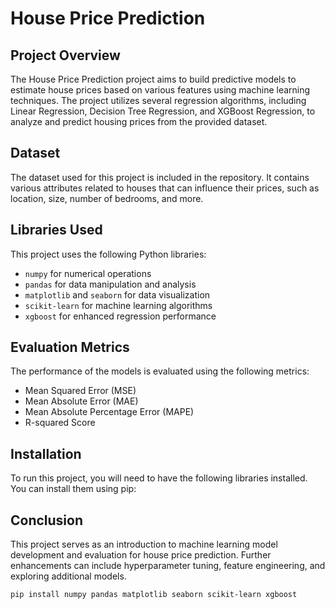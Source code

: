 # House Price Prediction

## Project Overview
The House Price Prediction project aims to build predictive models to estimate house prices based on various features using machine learning techniques. 
The project utilizes several regression algorithms, including Linear Regression, Decision Tree Regression, and XGBoost Regression, to analyze and predict housing prices from the provided dataset.

## Dataset
The dataset used for this project is included in the repository. It contains various attributes related to houses that can influence their prices, such as location, size, number of bedrooms, and more.

## Libraries Used
This project uses the following Python libraries:
- `numpy` for numerical operations
- `pandas` for data manipulation and analysis
- `matplotlib` and `seaborn` for data visualization
- `scikit-learn` for machine learning algorithms
- `xgboost` for enhanced regression performance
## Evaluation Metrics
The performance of the models is evaluated using the following metrics:

- Mean Squared Error (MSE)
- Mean Absolute Error (MAE)
- Mean Absolute Percentage Error (MAPE)
- R-squared Score
## Installation
To run this project, you will need to have the following libraries installed. You can install them using pip:

## Conclusion
This project serves as an introduction to machine learning model development and evaluation for house price prediction. 
Further enhancements can include hyperparameter tuning, feature engineering, and exploring additional models.
```bash
pip install numpy pandas matplotlib seaborn scikit-learn xgboost
